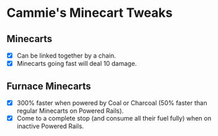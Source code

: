 # Cammie's Minecart Tweaks

## Minecarts
- [x] Can be linked together by a chain.
- [x] Minecarts going fast will deal 10 damage.

## Furnace Minecarts
- [x] 300% faster when powered by Coal or Charcoal (50% faster than regular Minecarts on Powered Rails).
- [x] Come to a complete stop (and consume all their fuel fully) when on inactive Powered Rails.

